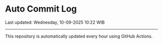 # Auto Commit Log

Last updated: Wednesday, 10-09-2025 10:22 WIB

---

This repository is automatically updated every hour using GitHub Actions.
